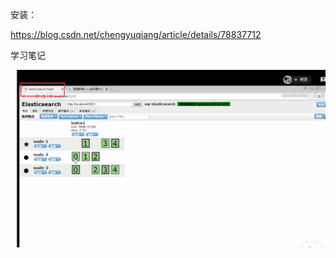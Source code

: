 安装：

<https://blog.csdn.net/chengyuqiang/article/details/78837712> 







学习笔记



![1573718539399](assets/1573718539399.png)



